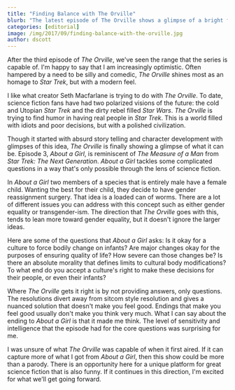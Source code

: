 ```yaml
---
title: "Finding Balance with The Orville"
blurb: "The latest episode of The Orville shows a glimpse of a bright future for the series."
categories: [editorial]
image: /img/2017/09/finding-balance-with-the-orville.jpg
author: dscott
---
```



After the third episode of *The Orville*, we've seen the range that the series is capable of. I'm happy to say that I am increasingly optimistic.  Often hampered by a need to be silly and comedic, *The Orville* shines most as an homage to *Star Trek*, but with a modern feel. 

I like what creator Seth Macfarlane is trying to do with *The Orville*. To date, science fiction fans have had two polarized visions of the future: the cold and Utopian *Star Trek* and the dirty rebel filled *Star Wars*. *The Orville* is trying to find humor in having real people in *Star Trek*. This is a world filled with idiots and poor decisions, but with a polished civilization.

Though it started with absurd story telling and character development with glimpses of this idea, *The Orville* is finally showing a glimpse of what it can be. Episode 3, *About a Girl*, is reminiscent of  *The Measure of a Man* from *Star Trek: The Next Generation*.  *About a Girl* tackles some complicated questions in a way that's only possible through the lens of science fiction.

In *About a Girl* two members of a species that is entirely male have a female child. Wanting the best for their child, they decide to have gender reassignment surgery. That idea is a loaded can of worms. There are a lot of different issues you can address with this concept such as either gender equality or transgender-ism. The direction that *The Orville* goes with this, tends to lean more toward gender equality, but it doesn't ignore the larger ideas.

Here are some of the questions that *About a Girl* asks: Is it okay for a culture to force bodily change on infants? Are major changes okay for the purposes of ensuring quality of life? How severe can those changes be? Is there an absolute morality that defines limits to  cultural body modifications? To what end do you accept a culture's right to make these decisions for their people, or even their infants? 

Where *The Orville* gets it right is by not providing answers, only questions. The resolutions divert away from sitcom style resolution and gives a nuanced solution that doesn't make you feel good. Endings that make you feel good usually don't make you think very much. What I can say about the ending to *About a Girl* is that it made me think. The level of sensitivity and intelligence that the episode had for the core questions was surprising for me.

I was unsure of what *The Orville* was capable of when it first aired. If it can capture more of what I got from *About a Girl*, then this show could be more than a parody. There is an opportunity here for a unique platform for great science fiction that is also funny. If it continues in this direction, I'm excited for what we'll get going forward.